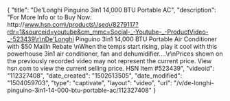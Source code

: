{
    "title": "De'Longhi Pinguino 3in1 14,000 BTU Portable AC",
    "description": "For More Info or to Buy Now: http:\/\/www.hsn.com\/products\/seo\/8279117?rdr=1&sourceid=youtube&cm_mmc=Social-_-Youtube-_-ProductVideo-_-523439\r\nDe'Longhi Pinguino 3in1 14,000 BTU Portable Air Conditioner with $50 MailIn Rebate \nWhen the temps start rising, play it cool with this powerhouse 3in1 air conditioner, fan and dehumidifier....\r\nPrices shown on the previously recorded video may not represent the current price.  View hsn.com to view the current selling price. HSN Item #523439",
    "videoid": "112327408",
    "date_created": "1502613505",
    "date_modified": "1504059703",
    "type": "captivate",
    "layout": "video",
    "url": "\/v\/de-longhi-pinguino-3in1-14-000-btu-portable-ac\/112327408"
}